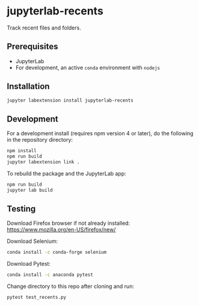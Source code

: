 # jupyterlab-recents

Track recent files and folders.


## Prerequisites

* JupyterLab
* For development, an active `conda` environment with `nodejs`

## Installation

```bash
jupyter labextension install jupyterlab-recents
```

## Development

For a development install (requires npm version 4 or later), do the following in the repository directory:

```bash
npm install
npm run build
jupyter labextension link .
```

To rebuild the package and the JupyterLab app:

```bash
npm run build
jupyter lab build
```
## Testing 
Download Firefox browser if not already installed: https://www.mozilla.org/en-US/firefox/new/

Download Selenium:
```bash
conda install -c conda-forge selenium
```
Download Pytest:
```bash
conda install -c anaconda pytest
```
Change directory to this repo after cloning and run:
```bash
pytest test_recents.py
```
